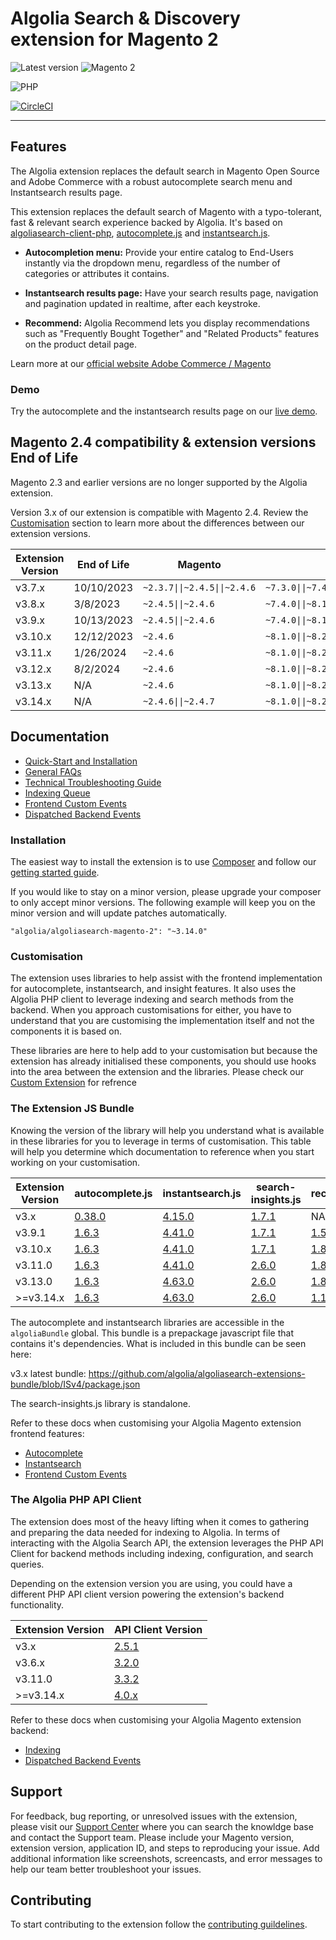 Algolia Search & Discovery extension for Magento 2
==================================================

![Latest version](https://img.shields.io/badge/latest-3.14.2-green)
![Magento 2](https://img.shields.io/badge/Magento-2.4.x-orange)

![PHP](https://img.shields.io/badge/PHP-8.1%2C8.2%2C8.3-blue)

[![CircleCI](https://circleci.com/gh/algolia/algoliasearch-magento-2/tree/master.svg?style=svg)](https://circleci.com/gh/algolia/algoliasearch-magento-2/tree/master)

-------

## Features

The Algolia extension replaces the default search in Magento Open Source and Adobe Commerce with a robust autocomplete search menu and Instantsearch results page.

This extension replaces the default search of Magento with a typo-tolerant, fast & relevant search experience backed by Algolia. It's based on [algoliasearch-client-php](https://github.com/algolia/algoliasearch-client-php), [autocomplete.js](https://github.com/algolia/autocomplete.js) and [instantsearch.js](https://github.com/algolia/instantsearch.js).

- **Autocompletion menu:** Provide your entire catalog to End-Users instantly via the dropdown menu, regardless of the number of categories or attributes it contains.

- **Instantsearch results page:** Have your search results page, navigation and pagination updated in realtime, after each keystroke.

- **Recommend:** Algolia Recommend lets you display recommendations such as "Frequently Bought Together" and "Related Products" features on the product detail page.

Learn more at our [official website Adobe Commerce / Magento](https://www.algolia.com/search-solutions/adobe-commerce-magento/)

### Demo

Try the autocomplete and the instantsearch results page on our [live demo](https://magento2.algolia.com).


## Magento 2.4 compatibility & extension versions End of Life

Magento 2.3 and earlier versions are no longer supported by the Algolia extension.

Version 3.x of our extension is compatible with Magento 2.4. Review the [Customisation](https://github.com/algolia/algoliasearch-magento-2#customisation) section to learn more about the differences between our extension versions.

| Extension Version | End of Life | Magento                      | PHP                                    |
|-------------------|-------------|------------------------------|----------------------------------------|
| v3.7.x            | 10/10/2023  | `~2.3.7\|\|~2.4.5\|\|~2.4.6` | `~7.3.0\|\|~7.4.0\|\|~8.1.0\|\|~8.2.0` |
| v3.8.x            | 3/8/2023    | `~2.4.5\|\|~2.4.6`           | `~7.4.0\|\|~8.1.0\|\|~8.2.0`           |
| v3.9.x            | 10/13/2023  | `~2.4.5\|\|~2.4.6`           | `~7.4.0\|\|~8.1.0\|\|~8.2.0`           |
| v3.10.x           | 12/12/2023  | `~2.4.6`                     | `~8.1.0\|\|~8.2.0`                     |
| v3.11.x           | 1/26/2024   | `~2.4.6`                     | `~8.1.0\|\|~8.2.0`                     |
| v3.12.x           | 8/2/2024    | `~2.4.6`                     | `~8.1.0\|\|~8.2.0`                     |
| v3.13.x           | N/A         | `~2.4.6`                     | `~8.1.0\|\|~8.2.0`                     |
| v3.14.x           | N/A         | `~2.4.6\|\|~2.4.7`           | `~8.1.0\|\|~8.2.0\|\|~8.3.0`           |

## Documentation

- [Quick-Start and Installation](https://www.algolia.com/doc/integration/magento-2/getting-started/quick-start/)
- [General FAQs](https://www.algolia.com/doc/integration/magento-2/troubleshooting/general-faq/)
- [Technical Troubleshooting Guide](https://www.algolia.com/doc/integration/magento-2/troubleshooting/technical-troubleshooting/)
- [Indexing Queue](https://www.algolia.com/doc/integration/magento-2/how-it-works/indexing-queue/)
- [Frontend Custom Events](https://www.algolia.com/doc/integration/magento-2/customize/custom-front-end-events/)
- [Dispatched Backend Events](https://www.algolia.com/doc/integration/magento-2/customize/custom-back-end-events/)


### Installation

The easiest way to install the extension is to use [Composer](https://getcomposer.org/) and follow our [getting started guide](https://www.algolia.com/doc/integration/magento-2/getting-started/quick-start/).

If you would like to stay on a minor version, please upgrade your composer to only accept minor versions. The following example will keep you on the minor version and will update patches automatically.

`"algolia/algoliasearch-magento-2": "~3.14.0"`

### Customisation

The extension uses libraries to help assist with the frontend implementation for autocomplete, instantsearch, and insight features. It also uses the Algolia PHP client to leverage indexing and search methods from the backend. When you approach customisations for either, you have to understand that you are customising the implementation itself and not the components it is based on.

These libraries are here to help add to your customisation but because the extension has already initialised these components, you should use hooks into the area between the extension and the libraries.
Please check our [Custom Extension](https://github.com/algolia/algoliasearch-custom-algolia-magento-2) for refrence 

### The Extension JS Bundle

Knowing the version of the library will help you understand what is available in these libraries for you to leverage in terms of customisation. This table will help you determine which documentation to reference when you start working on your customisation.

| Extension Version | 	autocomplete.js                                                  | instantsearch.js                                                   | search-insights.js | recommend.js                                                |
|-------------------|-------------------------------------------------------------------|--------------------------------------------------------------------| --- |-------------------------------------------------------------|
| v3.x            | [0.38.0](https://github.com/algolia/autocomplete.js/tree/v0.38.0) | [4.15.0](https://github.com/algolia/instantsearch.js/tree/v4.15.0) | [1.7.1](https://github.com/algolia/search-insights.js/tree/v1.7.1) | NA |
| v3.9.1          | [1.6.3](https://github.com/algolia/autocomplete.js/tree/v1.6.3)   | [4.41.0](https://github.com/algolia/instantsearch.js/tree/v4.41.0) | [1.7.1](https://github.com/algolia/search-insights.js/tree/v1.7.1) | [1.5.0](https://github.com/algolia/recommend/tree/v1.5.0) |
| v3.10.x         | [1.6.3](https://github.com/algolia/autocomplete.js/tree/v1.6.3)   | [4.41.0](https://github.com/algolia/instantsearch.js/tree/v4.41.0) | [1.7.1](https://github.com/algolia/search-insights.js/tree/v1.7.1) | [1.8.0](https://github.com/algolia/recommend/tree/v1.8.0) |
| v3.11.0         | [1.6.3](https://github.com/algolia/autocomplete.js/tree/v1.6.3)   | [4.41.0](https://github.com/algolia/instantsearch.js/tree/v4.41.0) | [2.6.0](https://github.com/algolia/search-insights.js/tree/v2.6.0) | [1.8.0](https://github.com/algolia/recommend/tree/v1.8.0) |
| v3.13.0          | [1.6.3](https://github.com/algolia/autocomplete.js/tree/v1.6.3)   | [4.63.0](https://github.com/algolia/instantsearch/tree/instantsearch.js%404.63.0) | [2.6.0](https://github.com/algolia/search-insights.js/tree/v2.6.0) | [1.8.0](https://github.com/algolia/recommend/tree/v1.8.0) |
| >=v3.14.x         | [1.6.3](https://github.com/algolia/autocomplete.js/tree/v1.6.3)   | [4.63.0](https://github.com/algolia/instantsearch/tree/instantsearch.js%404.63.0) | [2.6.0](https://github.com/algolia/search-insights.js/tree/v2.6.0) | [1.15.0](https://github.com/algolia/recommend/tree/v1.15.0) |

The autocomplete and instantsearch libraries are accessible in the `algoliaBundle` global. This bundle is a prepackage javascript file that contains it's dependencies. What is included in this bundle can be seen here:

v3.x latest bundle: https://github.com/algolia/algoliasearch-extensions-bundle/blob/ISv4/package.json

The search-insights.js library is standalone.

Refer to these docs when customising your Algolia Magento extension frontend features:
 - [Autocomplete](https://www.algolia.com/doc/integration/magento-2/customize/autocomplete-menu/)
 - [Instantsearch](https://www.algolia.com/doc/integration/magento-2/customize/instant-search-page/)
 - [Frontend Custom Events](https://www.algolia.com/doc/integration/magento-2/customize/custom-front-end-events/)

### The Algolia PHP API Client

The extension does most of the heavy lifting when it comes to gathering and preparing the data needed for indexing to Algolia. In terms of interacting with the Algolia Search API, the extension leverages the PHP API Client for backend methods including indexing, configuration, and search queries.

Depending on the extension version you are using, you could have a different PHP API client version powering the extension's backend functionality.

| Extension Version | API Client Version                                                      |
|-------------------|-------------------------------------------------------------------------|
| v3.x              | [2.5.1](https://github.com/algolia/algoliasearch-client-php/tree/2.5.1) |
| v3.6.x            | [3.2.0](https://github.com/algolia/algoliasearch-client-php/tree/3.2.0) |
| v3.11.0          | [3.3.2](https://github.com/algolia/algoliasearch-client-php/tree/3.3.2) |          
| >=v3.14.x         | [4.0.x](https://github.com/algolia/algoliasearch-client-php/tree/4.0.0-beta.12)                                                               |

Refer to these docs when customising your Algolia Magento extension backend:
- [Indexing](https://www.algolia.com/doc/integration/magento-2/how-it-works/indexing/)
- [Dispatched Backend Events](https://www.algolia.com/doc/integration/magento-2/customize/custom-back-end-events/)

## Support

For feedback, bug reporting, or unresolved issues with the extension, please visit our [Support Center](https://support.algolia.com/hc/en-us/) where you can search the knowldge base and contact the Support team. Please include your Magento version, extension version, application ID, and steps to reproducing your issue. Add additional information like screenshots, screencasts, and error messages to help our team better troubleshoot your issues.

## Contributing

To start contributing to the extension follow the [contributing guildelines](.github/CONTRIBUTING.md).
